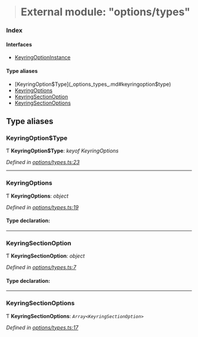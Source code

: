 > # External module: "options/types"

### Index

#### Interfaces

* [KeyringOptionInstance](../interfaces/_options_types_.keyringoptioninstance.md)

#### Type aliases

* [KeyringOption$Type](_options_types_.md#keyringoption$type)
* [KeyringOptions](_options_types_.md#keyringoptions)
* [KeyringSectionOption](_options_types_.md#keyringsectionoption)
* [KeyringSectionOptions](_options_types_.md#keyringsectionoptions)

## Type aliases

###  KeyringOption$Type

Ƭ **KeyringOption$Type**: *keyof KeyringOptions*

*Defined in [options/types.ts:23](https://github.com/polkadot-js/ui/blob/fa0eba5/packages/ui-keyring/src/options/types.ts#L23)*

___

###  KeyringOptions

Ƭ **KeyringOptions**: *object*

*Defined in [options/types.ts:19](https://github.com/polkadot-js/ui/blob/fa0eba5/packages/ui-keyring/src/options/types.ts#L19)*

#### Type declaration:

___

###  KeyringSectionOption

Ƭ **KeyringSectionOption**: *object*

*Defined in [options/types.ts:7](https://github.com/polkadot-js/ui/blob/fa0eba5/packages/ui-keyring/src/options/types.ts#L7)*

#### Type declaration:

___

###  KeyringSectionOptions

Ƭ **KeyringSectionOptions**: *`Array<KeyringSectionOption>`*

*Defined in [options/types.ts:17](https://github.com/polkadot-js/ui/blob/fa0eba5/packages/ui-keyring/src/options/types.ts#L17)*